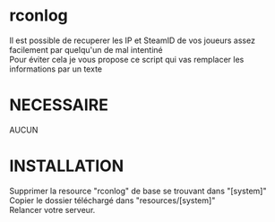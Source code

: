 # rconlog
Il est possible de recuperer les IP et SteamID de vos joueurs assez facilement par quelqu'un de mal intentiné<br>
Pour éviter cela je vous propose ce script qui vas remplacer les informations par un texte<br>

# NECESSAIRE
AUCUN<br>

# INSTALLATION
Supprimer la resource "rconlog" de base se trouvant dans "[system]"<br>
Copier le dossier téléchargé dans "resources/[system]"<br>
Relancer votre serveur.
